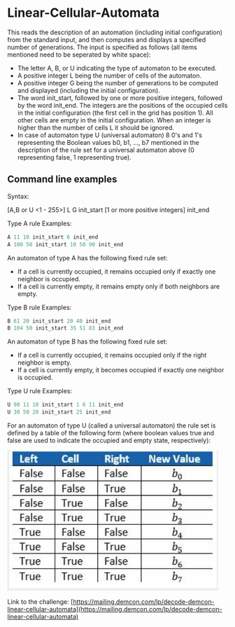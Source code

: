 # Linear-Cellular-Automata

This reads the description of an automation (including initial configuration) from the standard 
input, and then computes and displays a specified number of generations. The input is specified 
as follows (all items mentioned need to be seperated by white space):

- The letter A, B, or U indicating the type of automaton to be executed.
- A positive integer L being the number of cells of the automaton.
- A positive integer G being the number of generations to be computed and displayed (including 
  the initial configuration).
- The word init_start, followed by one or more positive integers, followed by the word init_end. 
  The integers are the positions of the occupied cells in the initial configuration (the first cell in the grid has position 1). All other cells are empty in the initial configuration. When an integer is higher than the number of cells L it should be ignored.
- In case of automaton type U (universal automaton) 8 0's and 1's representing the Boolean values 
  b0, b1, …, b7 mentioned in the description of the rule set for a universal automaton above (0 representing false, 1 representing true).

Command line examples
---------------------

Syntax:

[A,B or U \<1 - 255\>] L G init_start [1 or more positive integers] init_end

Type A rule Examples:
```cpp
A 11 10 init_start 6 init_end
A 100 50 init_start 10 50 90 init_end
```
An automaton of type A has the following fixed rule set:
- If a cell is currently occupied, it remains occupied only if exactly one neighbor is occupied.
- If a cell is currently empty, it remains empty only if both neighbors are empty.

Type B rule Examples:
```cpp
B 61 20 init_start 20 40 init_end
B 104 50 init_start 35 51 83 init_end
```
An automaton of type B has the following fixed rule set:
- If a cell is currently occupied, it remains occupied only if the right neighbor is empty.
- If a cell is currently empty, it becomes occupied if exactly one neighbor is occupied.

Type U rule Examples:
```cpp
U 90 11 10 init_start 1 6 11 init_end
U 30 50 20 init_start 25 init_end
```
For an automaton of type U (called a universal automaton) the rule set is defined by a table of the following form (where boolean values true and false are used to indicate the occupied and empty state, respectively):

![Table type U](table_rule_u.png)

Link to the challenge:
[https://mailing.demcon.com/lp/decode-demcon-linear-cellular-automata](https://mailing.demcon.com/lp/decode-demcon-linear-cellular-automata)